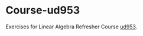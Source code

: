 # Course-ud953

Exercises for Linear Algebra Refresher Course [ud953](https://classroom.udacity.com/courses/ud953).


